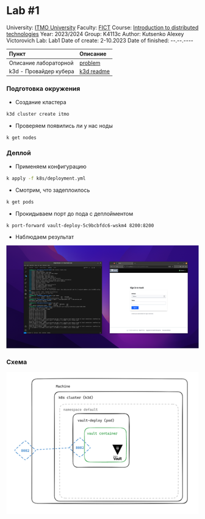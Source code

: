 # Lab #1

University: [ITMO University](https://itmo.ru/ru/)
Faculty: [FICT](https://fict.itmo.ru)
Course: [Introduction to distributed technologies](https://github.com/itmo-ict-faculty/introduction-to-distributed-technologies)
Year: 2023/2024
Group: K4113c
Author: Kutsenko Alexey Victorovich
Lab: Lab1
Date of create: 2-10.2023
Date of finished: --.--.----

| Пункт                  | Описание                  |
| :--------------------- | :------------------------ |
| Описание лабораторной  | [problem](docs/README.md) |
| k3d - Провайдер кубера | [k3d readme](docs/k3d.md) |


### Подготовка окружения

- Создание кластера

```bash
k3d cluster create itmo
```

- Проверяем появились ли у нас ноды

```bash
k get nodes
```

### Деплой

- Применяем конфигурацию

```bash
k apply -f k8s/deployment.yml
```

- Смотрим, что задеплоилось

```bash
k get pods
```

- Прокидываем порт до пода с деплойментом

```bash
k port-forward vault-deploy-5c9bcbfdc6-wskm4 8200:8200
```

- Наблюдаем результат

![](docs/screenshot.png)

### Схема

![](docs/scheme.png)